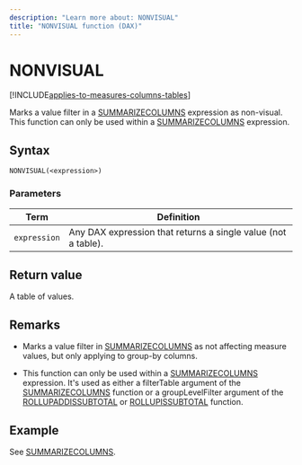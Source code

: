 ```yaml
---
description: "Learn more about: NONVISUAL"
title: "NONVISUAL function (DAX)"
---
```

# NONVISUAL

[!INCLUDE[applies-to-measures-columns-tables](includes/applies-to-measures-columns-tables.md)]

Marks a value filter in a [SUMMARIZECOLUMNS](summarizecolumns-function-dax.md) expression as non-visual. This function can only be used within a [SUMMARIZECOLUMNS](summarizecolumns-function-dax.md) expression.

## Syntax

```dax
NONVISUAL(<expression>)
```

### Parameters

|Term|Definition|
|--------|--------------|
|`expression`|Any DAX expression that returns a single value (not a table).|

## Return value

A table of values.

## Remarks

- Marks a value filter in [SUMMARIZECOLUMNS](summarizecolumns-function-dax.md) as not affecting measure values, but only applying to group-by columns.

- This function can only be used within a [SUMMARIZECOLUMNS](summarizecolumns-function-dax.md) expression. It's used as either a filterTable argument of the [SUMMARIZECOLUMNS](summarizecolumns-function-dax.md) function or a groupLevelFilter argument of the [ROLLUPADDISSUBTOTAL](rollupaddissubtotal-function-dax.md) or [ROLLUPISSUBTOTAL](rollupissubtotal-function-dax.md) function.

## Example

See [SUMMARIZECOLUMNS](summarizecolumns-function-dax.md).
